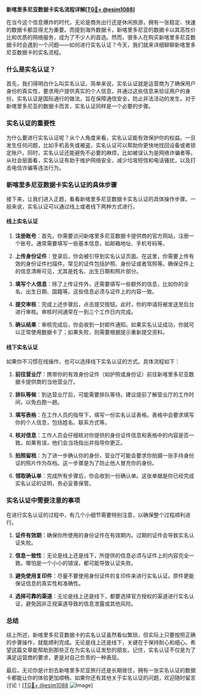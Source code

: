 **新喀里多尼亚数据卡实名流程详解[[TG💪+ @esim1088](https://t.me/s/esim1088)]**

在当今这个信息爆炸的时代，无论是商务出行还是休闲旅游，拥有一张稳定、快速的数据卡都显得尤为重要。而提到海外数据卡，新喀里多尼亚的数据卡以其高性价比和优质的网络服务，成为了不少人的首选。然而，很多人在购买新喀里多尼亚数据卡时会遇到一个问题——如何进行实名认证？今天，我们就来详细聊聊新喀里多尼亚数据卡的实名流程。

### 什么是实名认证？

首先，我们得明白什么叫实名认证。简单来说，实名认证就是运营商为了确保用户身份的真实性，要求用户提供真实的个人信息，并通过这些信息来验证用户的身份。实名认证是国际通行的做法，旨在保障通信安全，防止非法活动的发生。对于新喀里多尼亚的数据卡而言，实名认证同样是一个必要的步骤。

### 实名认证的重要性

为什么要进行实名认证呢？从个人角度来看，实名认证能有效保护你的权益。一旦发生任何问题，比如手机丢失或被盗，实名认证可以帮助你更快地找回设备或者锁定账户。同时，实名认证还能避免不必要的麻烦，比如被误认为是网络诈骗者等。从社会层面看，实名认证有助于维护网络安全，减少垃圾短信和电话骚扰，以及打击电信诈骗等违法行为。

### 新喀里多尼亚数据卡实名认证的具体步骤

接下来，让我们进入正题，看看新喀里多尼亚数据卡实名认证的具体操作步骤。一般来说，实名认证可以通过线上或者线下两种方式进行。

#### 线上实名认证

1. **注册账号**：首先，你需要访问新喀里多尼亚数据卡提供商的官方网站，注册一个账号。通常需要填写一些基本信息，如邮箱地址、手机号码等。

2. **上传身份证件**：登录后，你会被引导到实名认证页面。在这里，你需要上传有效的身份证件扫描件。常见的证件包括护照、身份证或者驾照等。确保证件上的信息清晰可见，尤其是姓名、出生日期和照片部分。

3. **填写个人信息**：除了上传证件外，还需要填写一些额外的信息，比如你的全名、出生日期、国籍等。这些信息必须与证件上的内容一致。

4. **提交审核**：完成上述步骤后，点击提交按钮。此时，你的申请将被发送至后台进行审核。审核时间通常在一到三个工作日内完成。

5. **确认结果**：审核完成后，你会收到一封邮件通知。如果实名认证成功，你就可以正常使用数据卡了；如果失败，则需要根据提示重新提交资料。

#### 线下实名认证

如果你不习惯在线操作，也可以选择线下实名认证的方式。具体流程如下：

1. **前往营业厅**：携带你的有效身份证件（如护照或身份证）前往新喀里多尼亚数据卡提供商的当地营业厅。

2. **排队等候**：到达营业厅后，可能需要排队等待。建议提前了解营业厅的工作时间，以免白跑一趟。

3. **填写表格**：在工作人员的指导下，填写一份实名认证表格。表格中会要求填写你的个人信息，包括姓名、联系方式等。

4. **核对信息**：工作人员会仔细核对你提供的身份证件信息和表格中的内容是否一致。如果有误，他们会当场指出并指导你更正。

5. **拍照留档**：为了进一步确认你的身份，营业厅可能会要求你拍摄一张手持身份证的照片作为存档。这一步骤是为了防止他人冒充你的身份。

6. **领取确认单**：完成所有步骤后，你会收到一份确认单。这张单据是你已经完成实名认证的证明，务必妥善保管。

### 实名认证中需要注意的事项

在进行实名认证的过程中，有几个小细节需要特别注意，以确保整个过程顺利进行。

1. **证件有效期**：确保你所使用的身份证件在有效期内。过期的证件会导致实名认证失败。

2. **信息一致性**：无论是线上还是线下，所提供的信息必须与证件上的内容完全一致。哪怕是一个小小的错误，都可能导致认证失败。

3. **避免使用复印件**：尽量不要使用身份证件的复印件来进行实名认证。原件更能保证信息的真实性和准确性。

4. **选择可靠的渠道**：无论是线上还是线下，都要选择官方授权的渠道进行实名认证，避免因非正规渠道导致的信息泄露或其他风险。

### 总结

综上所述，新喀里多尼亚数据卡的实名认证虽然看似繁琐，但实际上只要按照正确的步骤操作，就能顺利完成。无论是线上还是线下，关键在于保持耐心和细心。希望这篇文章能帮助到那些正在为实名认证发愁的朋友。记住，实名认证不仅是为了满足运营商的要求，更是对自己负责的一种表现。

最后，无论你是计划去新喀里多尼亚旅行还是长期居住，拥有一张实名认证的数据卡都能让你的体验更加顺畅。如果你还有其他关于实名认证的问题，欢迎随时留言讨论！[[TG💪+ @esim1088](https://t.me/s/esim1088) ![Image](https://i.postimg.cc/4NQfJmqS/Snipaste-2025-05-13-00-14-12.png)]